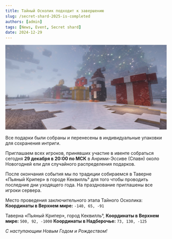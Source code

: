 ```yaml
---
title: Тайный Осколик подходит к завершению
slug: /secret-shard-2025-is-completed
authors: [admin]
tags: [News, Event, Secret shard]
date: 2024-12-29
---
```


![Подарки от тайного осколика под елкой HardShard 3 2025](./img/podarki-na-noviy-god-hardshard-3-2025.jpg)

Все подарки были собраны и перенесены в индивидуальные упаковки для сохранения интриги.

Приглашаем всех игроков, принявших участие в ивенте собраться сегодня **29 декабря в 20:00 по МСК** в Анрими-Эссиве (Спавн) около Новогодней ели для случайного распределения подарков.

<!-- truncate -->

После окончания события мы по традиции собираемся в Таверне «Пьяный Крипер» в городе Кеквилль° для того чтобы проводить последние дни уходящего года. На празднование приглашены все игроки сервера.

Место проведения заключительного этапа Тайного Осколика:
**Координаты в Верхнем мире:** `-140, 65, -91`

Таверна «Пьяный Крипер», город Кеквилль°, 
**Координаты в Верхнем мире:** `500, 92, -1000` 
**Координаты в Надберочье:** `73, 130, -125`

_С наступающим Новым Годом и Рождеством!_